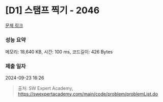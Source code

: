 # [D1] 스탬프 찍기 - 2046 

[문제 링크](https://swexpertacademy.com/main/code/problem/problemDetail.do?contestProbId=AV5QKdT6AyYDFAUq) 

### 성능 요약

메모리: 18,640 KB, 시간: 100 ms, 코드길이: 426 Bytes

### 제출 일자

2024-09-23 16:26



> 출처: SW Expert Academy, https://swexpertacademy.com/main/code/problem/problemList.do